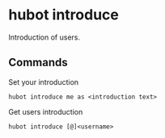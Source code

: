 # hubot introduce

Introduction of users.

## Commands

Set your introduction

    hubot introduce me as <introduction text>

Get users introduction
    
    hubot introduce [@]<username>
